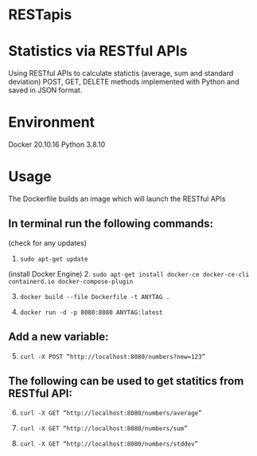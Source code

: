 # RESTapis

Statistics via RESTful APIs
===========================
Using RESTful APIs to calculate statictis (average, sum and standard deviation)
POST, GET, DELETE methods implemented with Python and saved in JSON format.



Environment
===========
Docker 20.10.16
Python 3.8.10


Usage
=====
The Dockerfile builds an image which will launch the RESTful APIs 

In terminal run the following **commands**:
-------------------------------------------

(check for any updates)
1. ``sudo apt-get update``

(install Docker Engine)
2. ``sudo apt-get install docker-ce docker-ce-cli containerd.io docker-compose-plugin``
  
3. ``docker build --file Dockerfile -t ANYTAG .``

4. ``docker run -d -p 8080:8080 ANYTAG:latest``


Add a new variable:
--------------------

5. ``curl -X POST “http://localhost:8080/numbers?new=123”``


The following can be used to get statitics from RESTful API:
-----------------------------------------------------------------

6. ``curl -X GET “http://localhost:8080/numbers/average”``

7. ``curl -X GET “http://localhost:8080/numbers/sum”``

8. ``curl -X GET “http://localhost:8080/numbers/stddev”``
